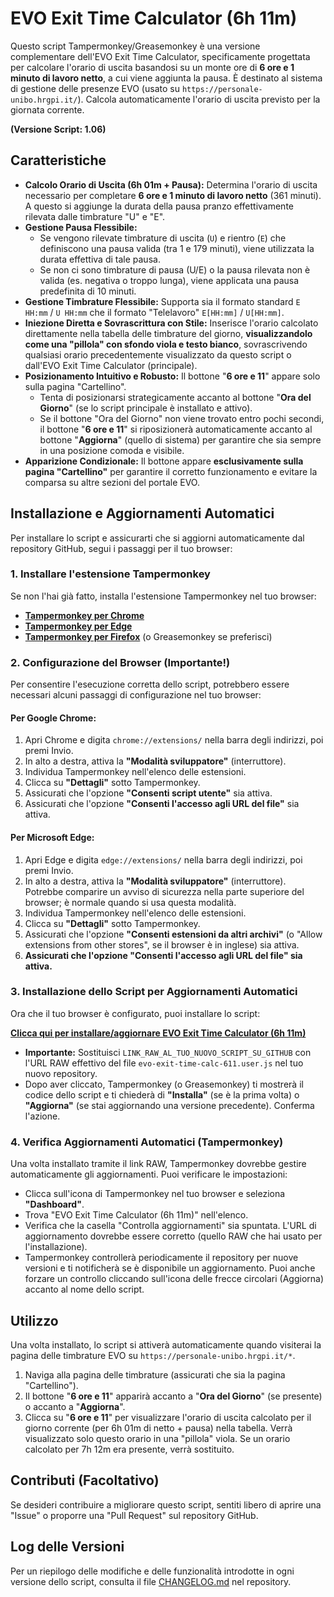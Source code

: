 # EVO Exit Time Calculator (6h 11m)

Questo script Tampermonkey/Greasemonkey è una versione complementare dell'EVO Exit Time Calculator, specificamente progettata per calcolare l'orario di uscita basandosi su un monte ore di **6 ore e 1 minuto di lavoro netto**, a cui viene aggiunta la pausa. È destinato al sistema di gestione delle presenze EVO (usato su `https://personale-unibo.hrgpi.it/`). Calcola automaticamente l'orario di uscita previsto per la giornata corrente.

**(Versione Script: 1.06)**

## Caratteristiche

* **Calcolo Orario di Uscita (6h 01m + Pausa):** Determina l'orario di uscita necessario per completare **6 ore e 1 minuto di lavoro netto** (361 minuti). A questo si aggiunge la durata della pausa pranzo effettivamente rilevata dalle timbrature "U" e "E".
* **Gestione Pausa Flessibile:**
    * Se vengono rilevate timbrature di uscita (`U`) e rientro (`E`) che definiscono una pausa valida (tra 1 e 179 minuti), viene utilizzata la durata effettiva di tale pausa.
    * Se non ci sono timbrature di pausa (U/E) o la pausa rilevata non è valida (es. negativa o troppo lunga), viene applicata una pausa predefinita di 10 minuti.
* **Gestione Timbrature Flessibile:** Supporta sia il formato standard `E HH:mm` / `U HH:mm` che il formato "Telelavoro" `E[HH:mm]` / `U[HH:mm]`.
* **Iniezione Diretta e Sovrascrittura con Stile:** Inserisce l'orario calcolato direttamente nella tabella delle timbrature del giorno, **visualizzandolo come una "pillola" con sfondo viola e testo bianco**, sovrascrivendo qualsiasi orario precedentemente visualizzato da questo script o dall'EVO Exit Time Calculator (principale).
* **Posizionamento Intuitivo e Robusto:** Il bottone "**6 ore e 11**" appare solo sulla pagina "Cartellino".
    * Tenta di posizionarsi strategicamente accanto al bottone "**Ora del Giorno**" (se lo script principale è installato e attivo).
    * Se il bottone "Ora del Giorno" non viene trovato entro pochi secondi, il bottone "**6 ore e 11**" si riposizionerà automaticamente accanto al bottone "**Aggiorna**" (quello di sistema) per garantire che sia sempre in una posizione comoda e visibile.
* **Apparizione Condizionale:** Il bottone appare **esclusivamente sulla pagina "Cartellino"** per garantire il corretto funzionamento e evitare la comparsa su altre sezioni del portale EVO.

## Installazione e Aggiornamenti Automatici

Per installare lo script e assicurarti che si aggiorni automaticamente dal repository GitHub, segui i passaggi per il tuo browser:

### 1. Installare l'estensione Tampermonkey

Se non l'hai già fatto, installa l'estensione Tampermonkey nel tuo browser:

* **[Tampermonkey per Chrome](https://chrome.google.com/webstore/detail/tampermonkey/dhdgffkkebhmkfjojejmpbldmpobfkfo)**
* **[Tampermonkey per Edge](https://microsoftedge.microsoft.com/addons/detail/tampermonkey/iikmkjmpbldmmepgdkmfapfmccmocdkf)**
* **[Tampermonkey per Firefox](https://addons.mozilla.org/it/firefox/addon/tampermonkey/)** (o Greasemonkey se preferisci)

### 2. Configurazione del Browser (Importante!)

Per consentire l'esecuzione corretta dello script, potrebbero essere necessari alcuni passaggi di configurazione nel tuo browser:

#### Per Google Chrome:

1.  Apri Chrome e digita `chrome://extensions/` nella barra degli indirizzi, poi premi Invio.
2.  In alto a destra, attiva la **"Modalità sviluppatore"** (interruttore).
3.  Individua Tampermonkey nell'elenco delle estensioni.
4.  Clicca su **"Dettagli"** sotto Tampermonkey.
5.  Assicurati che l'opzione **"Consenti script utente"** sia attiva.
6.  Assicurati che l'opzione **"Consenti l'accesso agli URL del file"** sia attiva.

#### Per Microsoft Edge:

1.  Apri Edge e digita `edge://extensions/` nella barra degli indirizzi, poi premi Invio.
2.  In alto a destra, attiva la **"Modalità sviluppatore"** (interruttore). Potrebbe comparire un avviso di sicurezza nella parte superiore del browser; è normale quando si usa questa modalità.
3.  Individua Tampermonkey nell'elenco delle estensioni.
4.  Clicca su **"Dettagli"** sotto Tampermonkey.
5.  Assicurati che l'opzione **"Consenti estensioni da altri archivi"** (o "Allow extensions from other stores", se il browser è in inglese) sia attiva.
6.  **Assicurati che l'opzione "Consenti l'accesso agli URL del file" sia attiva.**

### 3. Installazione dello Script per Aggiornamenti Automatici

Ora che il tuo browser è configurato, puoi installare lo script:

[**Clicca qui per installare/aggiornare EVO Exit Time Calculator (6h 11m)**](LINK_RAW_AL_TUO_NUOVO_SCRIPT_SU_GITHUB)

* **Importante:** Sostituisci `LINK_RAW_AL_TUO_NUOVO_SCRIPT_SU_GITHUB` con l'URL RAW effettivo del file `evo-exit-time-calc-611.user.js` nel tuo nuovo repository.
* Dopo aver cliccato, Tampermonkey (o Greasemonkey) ti mostrerà il codice dello script e ti chiederà di **"Installa"** (se è la prima volta) o **"Aggiorna"** (se stai aggiornando una versione precedente). Conferma l'azione.

### 4. Verifica Aggiornamenti Automatici (Tampermonkey)

Una volta installato tramite il link RAW, Tampermonkey dovrebbe gestire automaticamente gli aggiornamenti. Puoi verificare le impostazioni:

* Clicca sull'icona di Tampermonkey nel tuo browser e seleziona **"Dashboard"**.
* Trova "EVO Exit Time Calculator (6h 11m)" nell'elenco.
* Verifica che la casella "Controlla aggiornamenti" sia spuntata. L'URL di aggiornamento dovrebbe essere corretto (quello RAW che hai usato per l'installazione).
* Tampermonkey controllerà periodicamente il repository per nuove versioni e ti notificherà se è disponibile un aggiornamento. Puoi anche forzare un controllo cliccando sull'icona delle frecce circolari (Aggiorna) accanto al nome dello script.

## Utilizzo

Una volta installato, lo script si attiverà automaticamente quando visiterai la pagina delle timbrature EVO su `https://personale-unibo.hrgpi.it/*`.

1.  Naviga alla pagina delle timbrature (assicurati che sia la pagina "Cartellino").
2.  Il bottone "**6 ore e 11**" apparirà accanto a "**Ora del Giorno**" (se presente) o accanto a "**Aggiorna**".
3.  Clicca su "**6 ore e 11**" per visualizzare l'orario di uscita calcolato per il giorno corrente (per 6h 01m di netto + pausa) nella tabella. Verrà visualizzato solo questo orario in una "pillola" viola. Se un orario calcolato per 7h 12m era presente, verrà sostituito.

## Contributi (Facoltativo)

Se desideri contribuire a migliorare questo script, sentiti libero di aprire una "Issue" o proporre una "Pull Request" sul repository GitHub.

## Log delle Versioni

Per un riepilogo delle modifiche e delle funzionalità introdotte in ogni versione dello script, consulta il file [CHANGELOG.md](CHANGELOG.md) nel repository.
